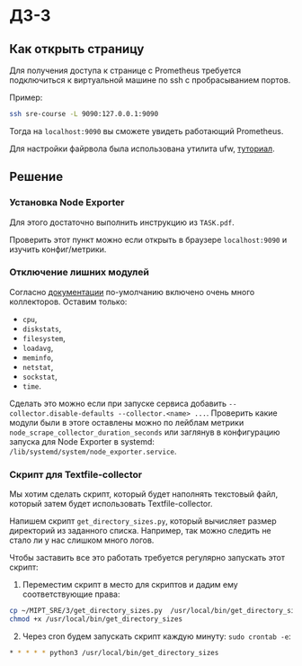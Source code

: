 # ДЗ-3

## Как открыть страницу

Для получения доступа к странице с Prometheus требуется подключиться к виртуальной машине по ssh с пробрасыванием портов.

Пример:
```bash
ssh sre-course -L 9090:127.0.0.1:9090
```

Тогда на `localhost:9090` вы сможете увидеть работающий Prometheus.

Для настройки файрвола была использована утилита ufw, [туториал](https://www.digitalocean.com/community/tutorials/ufw-essentials-common-firewall-rules-and-commands).

## Решение

### Установка Node Exporter

Для этого достаточно выполнить инструкцию из `TASK.pdf`.

Проверить этот пункт можно если открыть в браузере `localhost:9090` и изучить конфиг/метрики.

### Отключение лишних модулей

Согласно [документации](https://github.com/prometheus/node_exporter) по-умолчанию включено очень много коллекторов. Оставим только:
* `cpu`,
* `diskstats`,
* `filesystem`,
* `loadavg`,
* `meminfo`,
* `netstat`,
* `sockstat`,
* `time`.

Сделать это можно если при запуске сервиса добавить `--collector.disable-defaults --collector.<name> ...`. 
Проверить какие модули были в этоге оставлены можно по лейблам метрики `node_scrape_collector_duration_seconds` или заглянув в конфигурацию запуска для Node Exporter в systemd: `/lib/systemd/system/node_exporter.service`.

### Скрипт для Textfile-collector

Мы хотим сделать скрипт, который будет наполнять текстовый файл, который затем будет использовать Textfile-collector. 

Напишем скрипт `get_directory_sizes.py`, который вычисляет размер директорий из заданного списка. Например, так можно следить не стало ли у нас слишком много логов.

Чтобы заставить все это работать требуется регулярно запускать этот скрипт:
1. Переместим скрипт в место для скриптов и дадим ему соответствующие права:
```bash
cp ~/MIPT_SRE/3/get_directory_sizes.py  /usr/local/bin/get_directory_sizes
chmod +x /usr/local/bin/get_directory_sizes 
```
2. Через cron будем запускать скрипт каждую минуту: `sudo crontab -e`:
```bash
* * * * * python3 /usr/local/bin/get_directory_sizes
```